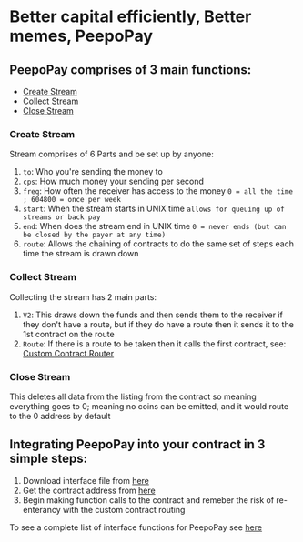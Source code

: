<h1>Better capital efficiently, Better memes, PeepoPay</h1>

<h2>PeepoPay comprises of 3 main functions:</h2>

 - [Create Stream](#create-stream)  
 - [Collect Stream](#collect-stream)  
 - [Close Stream](#close-stream)

<h3>Create Stream</h3>

Stream comprises of 6 Parts and be set up by anyone:  
1. `to`: Who you're sending the money to  
2. `cps`: How much money your sending per second  
3. `freq`: How often the receiver has access to the money `0 = all the time ; 604800 = once per week`  
4. `start`: When the stream starts in UNIX time `allows for queuing up of streams or back pay`   
5. `end`: When does the stream end in UNIX time `0 = never ends (but can be closed by the payer at any time)`
6. `route`: Allows the chaining of contracts to do the same set of steps each time the stream is drawn down

<h3>Collect Stream</h3>

Collecting the stream has 2 main parts:
1. `V2`: This draws down the funds and then sends them to the receiver if they don't have a route, but if they do have 
   a route then it sends it to the 1st contract on the route
2. `Route`: If there is a route to be taken then it calls the first contract, see: [Custom Contract Router](./Custom%20Contract%20Router.md)

<h3>Close Stream</h3>

This deletes all data from the listing from the contract so meaning everything goes to 0; meaning no coins can be 
emitted, and it would route to the 0 address by default

<h2>Integrating PeepoPay into your contract in 3 simple steps:</h2>

1. Download interface file from [here](./../contracts/interfaces/IpeepoPay.sol)
2. Get the contract address from [here](./ContractAddresses.md)
3. Begin making function calls to the contract and remeber the risk of re-enterancy with the custom contract routing

To see a complete list of interface functions for PeepoPay see [here](.././contracts/interfaces/IpeepoPay.sol)